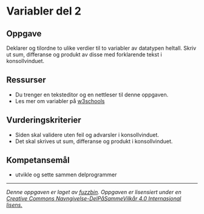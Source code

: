 Variabler del 2
===============


Oppgave
-------
Deklarer og tilordne to ulike verdier til to variabler av datatypen heltall. Skriv ut sum, differanse og produkt av disse med forklarende tekst i konsollvinduet.

Ressurser
---------
* Du trenger en teksteditor og en nettleser til denne oppgaven.
* Les mer om variabler på [w3schools](http://www.w3schools.com/js/js_variables.asp)

Vurderingskriterier
-------------------
* Siden skal validere uten feil og advarsler i konsollvinduet.
* Det skal skrives ut sum, differanse og produkt i konsollvinduet.

Kompetansemål
-------------
* utvikle og sette sammen delprogrammer

---

_Denne oppgaven er laget av [fuzzbin](https://github.com/fuzzbin). Oppgaven er lisensiert under en [Creative Commons Navngivelse-DelPåSammeVilkår 4.0 Internasjonal lisens.
](http://creativecommons.org/licenses/by-sa/4.0/)_
